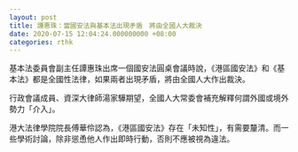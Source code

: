 ```yaml
---
layout: post
title: 譚惠珠：當國安法與基本法出現矛盾　將由全國人大裁決
date: 2020-07-15 12:04:24.000000000 +08:00
categories: rthk
---
```


基本法委員會副主任譚惠珠出席一個國安法圓桌會議時說，《港區國安法》和《基本法》都是全國性法律，如果兩者出現矛盾，將由全國人大作出裁決。

行政會議成員、資深大律師湯家驊期望，全國人大常委會補充解釋何謂外國或境外勢力「介入」。

港大法律學院院長傅華伶認為，《港區國安法》存在「未知性」，有需要釐清。而一些學術討論，除非慫恿他人作出即時行動，否則不應被視為違法。
